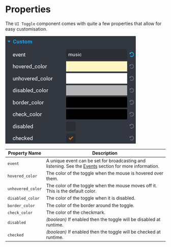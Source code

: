 # Properties

The `UI Toggle` component comes with quite a few properties that allow for easy customisation.

![](images/3.png)

| Property Name | Description |
| ------------- | ----------- |
| `event` | A unique event can be set for broadcasting and listening.  See the [Events](/events) section for more information. |
| `hovered_color ` | The color of the toggle when the mouse is hovered over them. |
| `unhovered_color` | The color of the toggle when the mouse moves off it.  This is the default color. |
| `disabled_color` | The color of the toggle when it is disabled. |
| `border_color` | The color of the border around the toggle. |
| `check_color` | The color of the checkmark. |
| `disabled` | _(boolean)_ If enabled then the toggle will be disabled at runtime. |
| `checked` | _(boolean)_ If enabled then the toggle will be checked at runtime. |
